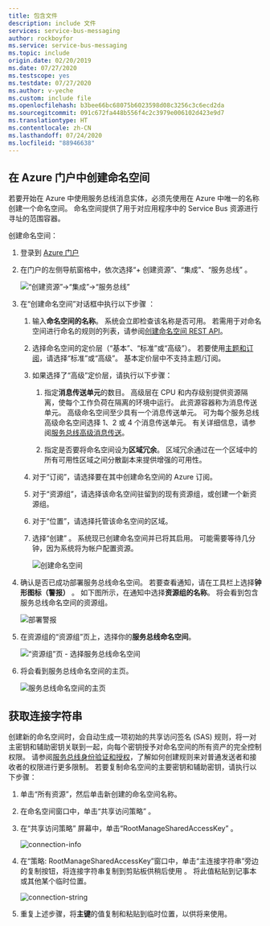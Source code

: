 ```yaml
---
title: 包含文件
description: include 文件
services: service-bus-messaging
author: rockboyfor
ms.service: service-bus-messaging
ms.topic: include
origin.date: 02/20/2019
ms.date: 07/27/2020
ms.testscope: yes
ms.testdate: 07/27/2020
ms.author: v-yeche
ms.custom: include file
ms.openlocfilehash: b3bee66bc68075b6023598d08c3256c3c6ecd2da
ms.sourcegitcommit: 091c672fa448b556f4c2c3979e006102d423e9d7
ms.translationtype: HT
ms.contentlocale: zh-CN
ms.lasthandoff: 07/24/2020
ms.locfileid: "88946638"
---
```

## <a name="create-a-namespace-in-the-azure-portal"></a>在 Azure 门户中创建命名空间
若要开始在 Azure 中使用服务总线消息实体，必须先使用在 Azure 中唯一的名称创建一个命名空间。 命名空间提供了用于对应用程序中的 Service Bus 资源进行寻址的范围容器。

创建命名空间：

1. 登录到 [Azure 门户](https://portal.azure.cn)
2. 在门户的左侧导航窗格中，依次选择“+ 创建资源”、“集成”、“服务总线”    。

    ![“创建资源”->“集成”->“服务总线”](./media/service-bus-create-namespace-portal/create-resource-service-bus-menu.png)
3. 在“创建命名空间”对话框中执行以下步骤  ： 
    1. 输入**命名空间的名称**。 系统会立即检查该名称是否可用。 若需用于对命名空间进行命名的规则的列表，请参阅[创建命名空间 REST API](https://docs.microsoft.com/rest/api/servicebus/create-namespace)。
    2. 选择命名空间的定价层（“基本”、“标准”或“高级”）。 若要使用[主题和订阅](../articles/service-bus-messaging/service-bus-queues-topics-subscriptions.md#topics-and-subscriptions)，请选择“标准”或“高级”。 基本定价层中不支持主题/订阅。
    3. 如果选择了“高级”定价层，请执行以下步骤：  
        1. 指定**消息传送单元**的数目。 高级层在 CPU 和内存级别提供资源隔离，使每个工作负荷在隔离的环境中运行。 此资源容器称为消息传送单元。 高级命名空间至少具有一个消息传送单元。 可为每个服务总线高级命名空间选择 1、2 或 4 个消息传送单元。 有关详细信息，请参阅[服务总线高级消息传送](../articles/service-bus-messaging/service-bus-premium-messaging.md)。
        2. 指定是否要将命名空间设为**区域冗余**。 区域冗余通过在一个区域中的所有可用性区域之间分散副本来提供增强的可用性。
        
            <!--Not Available on [Availability zones in Azure](../articles/availability-zones/az-overview.md)-->
            
    4. 对于“订阅”，请选择要在其中创建命名空间的 Azure 订阅。 
    5. 对于“资源组”，请选择该命名空间驻留到的现有资源组，或创建一个新资源组。       
    6. 对于“位置”，请选择托管该命名空间的区域。 
    7. 选择“创建”  。 系统现已创建命名空间并已将其启用。 可能需要等待几分钟，因为系统将为帐户配置资源。

        ![创建命名空间](./media/service-bus-create-namespace-portal/create-namespace.png)
4. 确认是否已成功部署服务总线命名空间。 若要查看通知，请在工具栏上选择**钟形图标（警报）** 。 如下图所示，在通知中选择**资源组的名称**。 将会看到包含服务总线命名空间的资源组。

    ![部署警报](./media/service-bus-create-namespace-portal/deployment-alert.png)
5. 在资源组的“资源组”页上，选择你的**服务总线命名空间**。  

    ![“资源组”页 - 选择服务总线命名空间](./media/service-bus-create-namespace-portal/resource-group-select-service-bus.png)
6. 将会看到服务总线命名空间的主页。 

    ![服务总线命名空间的主页](./media/service-bus-create-namespace-portal/service-bus-namespace-home-page.png)

## <a name="get-the-connection-string"></a>获取连接字符串 
创建新的命名空间时，会自动生成一项初始的共享访问签名 (SAS) 规则，将一对主密钥和辅助密钥关联到一起，向每个密钥授予对命名空间的所有资产的完全控制权限。 请参阅[服务总线身份验证和授权](../articles/service-bus-messaging/service-bus-authentication-and-authorization.md)，了解如何创建规则来对普通发送者和接收者的权限进行更多限制。 若要复制命名空间的主要密钥和辅助密钥，请执行以下步骤： 

1. 单击“所有资源”，然后单击新创建的命名空间名称。 
2. 在命名空间窗口中，单击“共享访问策略”  。
3. 在“共享访问策略”  屏幕中，单击“RootManageSharedAccessKey”  。

    ![connection-info](./media/service-bus-create-namespace-portal/connection-info.png)
4. 在“策略:  RootManageSharedAccessKey”窗口中，单击“主连接字符串”旁边的复制按钮，将连接字符串复制到剪贴板供稍后使用  。 将此值粘贴到记事本或其他某个临时位置。

    ![connection-string](./media/service-bus-create-namespace-portal/connection-string.png)
5. 重复上述步骤，将**主键**的值复制和粘贴到临时位置，以供将来使用。

<!--Image references-->

<!-- Update_Description: update meta properties, wording update, update link -->
